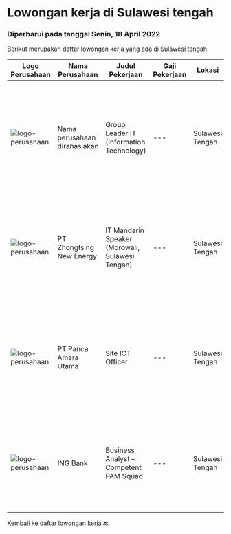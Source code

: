 
  # Lowongan kerja di Sulawesi tengah

  ### Diperbarui pada tanggal Senin, 18 April 2022

  Berikut merupakan daftar lowongan kerja yang ada di Sulawesi tengah

  |Logo Perusahaan | Nama Perusahaan | Judul Pekerjaan | Gaji Pekerjaan | Lokasi | Deskripsi | Tanggal diunggah | Pranala |
  | -------------- | --------------- | --------------- | --------- | --------- | -------------- | ------- | ----------- |
  |![logo-perusahaan](https://i.ibb.co/sqvTCh9/112815900-stock-vector-no-image-available-icon-flat-vector.webp)|Nama perusahaan dirahasiakan|Group Leader IT (Information Technology)|---|Sulawesi Tengah|Pendidikan Minimal SMK Jaringan, D3/S1 Teknik Komputer, Sistem Informasi  Menguasai Troubleshooting Jaringan, Setting Router/Wifi, Firewall, dan...|Rabu, 13 April 2022|https://www.jobstreet.co.id/id/job/group-leader-it-information-technology-3854148?token=0~3d798539-67d2-401b-aa62-f9d944ad1802&sectionRank=1&jobId=jobstreet-id-job-3854148|
|![logo-perusahaan](https://i.ibb.co/sqvTCh9/112815900-stock-vector-no-image-available-icon-flat-vector.webp)|PT Zhongtsing New Energy|IT Mandarin Speaker (Morowali, Sulawesi Tengah)|---|Sulawesi Tengah|Job Description : Responsible for the construction, maintenance and management of the company's internal weak current system According to the overall...|Kamis, 14 April 2022|https://www.jobstreet.co.id/id/job/it-mandarin-speaker-morowali-sulawesi-tengah-3837661?token=0~3d798539-67d2-401b-aa62-f9d944ad1802&sectionRank=2&jobId=jobstreet-id-job-3837661|
|![logo-perusahaan](https://image-service-cdn.seek.com.au/972cbc3454995041e820f9620aec268f7d041a91/ee4dce1061f3f616224767ad58cb2fc751b8d2dc)|PT Panca Amara Utama|Site ICT Officer|---|Sulawesi Tengah|Contract based Age between 25 – 29 years old Bachelor’s Degree from Computer Science or Informatics Have minimum 3 years of working experience in IT...|Sabtu, 26 Maret 2022|https://www.jobstreet.co.id/id/job/site-ict-officer-3834233?token=0~3d798539-67d2-401b-aa62-f9d944ad1802&sectionRank=3&jobId=jobstreet-id-job-3834233|
|![logo-perusahaan](https://i.ibb.co/sqvTCh9/112815900-stock-vector-no-image-available-icon-flat-vector.webp)|ING Bank|Business Analyst – Competent PAM Squad|---|Sulawesi Tengah|Discover ING BankAt ING we encourage you to `do your thing`, to do more of what you love. This is also the way we articulate our promise to offer...|Minggu, 17 April 2022|https://www.jobstreet.co.id/id/job/business-analyst-competent-pam-squad-1031266952?token=0~3d798539-67d2-401b-aa62-f9d944ad1802&sectionRank=4&jobId=jobstreet-id-job-1031266952|


  [Kembali ke daftar lowongan kerja 🔙](../README.md#daftar-lowongan-kerja)
  